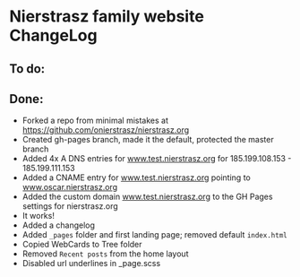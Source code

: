 # Nierstrasz family website ChangeLog

## To do:


## Done:
- Forked a repo from minimal mistakes at https://github.com/onierstrasz/nierstrasz.org
- Created gh-pages branch, made it the default, protected the master branch
- Added 4x A DNS entries for www.test.nierstrasz.org for 185.199.108.153 - 185.199.111.153
- Added a CNAME entry for www.test.nierstrasz.org pointing to www.oscar.nierstrasz.org
- Added the custom domain www.test.nierstrasz.org to the GH Pages settings for nierstrasz.org
- It works!
- Added a changelog
- Added `_pages` folder and first landing page; removed default `index.html`
- Copied WebCards to Tree folder
- Removed `Recent posts` from the home layout
- Disabled url underlines in _page.scss